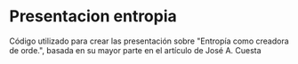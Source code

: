 # Presentacion entropia
Código utilizado para crear las presentación sobre "Entropía como creadora de orde.", basada en su mayor parte en el artículo de José A. Cuesta 
